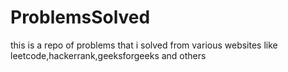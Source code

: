 # ProblemsSolved
this is a repo of problems that i solved from various websites like leetcode,hackerrank,geeksforgeeks and others
